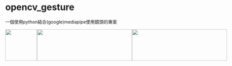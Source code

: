 # opencv_gesture
一個使用python結合(google)mediapipe使用鏡頭的專案

<div style="display: flex; justify-content: space-between;">
  <img src="https://upload.wikimedia.org/wikipedia/commons/thumb/c/c3/Python-logo-notext.svg/1200px-Python-logo-notext.svg.png" width="100" height="100"/>
  <img src="https://encrypted-tbn0.gstatic.com/images?q=tbn:ANd9GcTgGEI0x7Y5Fz4K1L72k8htAYIgUnU58Ow7HA&s" width="300" height="100"/>
  <img src="https://miro.medium.com/v2/resize:fit:1400/0*uMb2M-O9fLtRKmOo.png" width="300" height="100"/>


</div>
